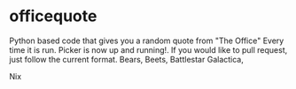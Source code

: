# officequote
Python based code that gives you a random quote from "The Office" Every time it is run.
Picker is now up and running!. If you would like to pull request, just follow the current format.
Bears, Beets, Battlestar Galactica,

Nix

